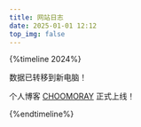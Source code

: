 ```yaml
---
title: 网站日志
date: 2025-01-01 12:12
top_img: false
---
```


{%timeline 2024%}

<!-- timeline 12-19-->

数据已转移到新电脑！

<!-- endtimeline-->

<!-- timeline 11-26 -->

个人博客 [CHOOMORAY](https://choomoray.github.io/) 正式上线！

<!--endtimeline-->

{%endtimeline%}
